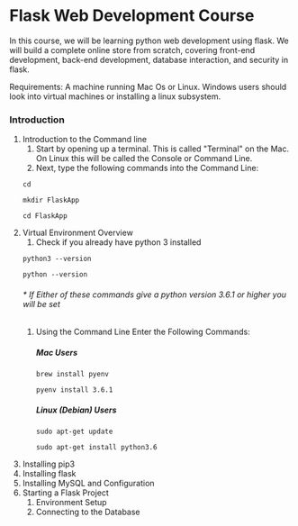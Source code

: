 # Flask Web Development Course

In this course, we will be learning python web development using flask. We will build
a complete online store from scratch, covering front-end development, back-end development,
database interaction, and security in flask.

Requirements: A machine running Mac Os or Linux. Windows users should look into virtual machines
or installing a linux subsystem. 

### Introduction
1. Introduction to the Command line
	1. Start by opening up a terminal. This is called "Terminal" on the Mac. On Linux this will be
	called the Console or Command Line.
	1. Next, type the following commands into the Command Line:
	```
	cd
	```
	```
	mkdir FlaskApp
	```
	```
	cd FlaskApp
	```
1. Virtual Environment Overview
	1. Check if you already have python 3 installed
	```
	python3 --version
	```
	```
	python --version
	```
	###### * If Either of these commands give a python version 3.6.1 or higher you will be set
	1. Using the Command Line Enter the Following Commands:
		##### Mac Users
		```
		brew install pyenv
		```
		```
		pyenv install 3.6.1
		```
		##### Linux (Debian) Users
		```
		sudo apt-get update
		```
		```
		sudo apt-get install python3.6
		```
1. Installing pip3
1. Installing flask
1. Installing MySQL and Configuration
1. Starting a Flask Project
	1. Environment Setup
	1. Connecting to the Database
 
